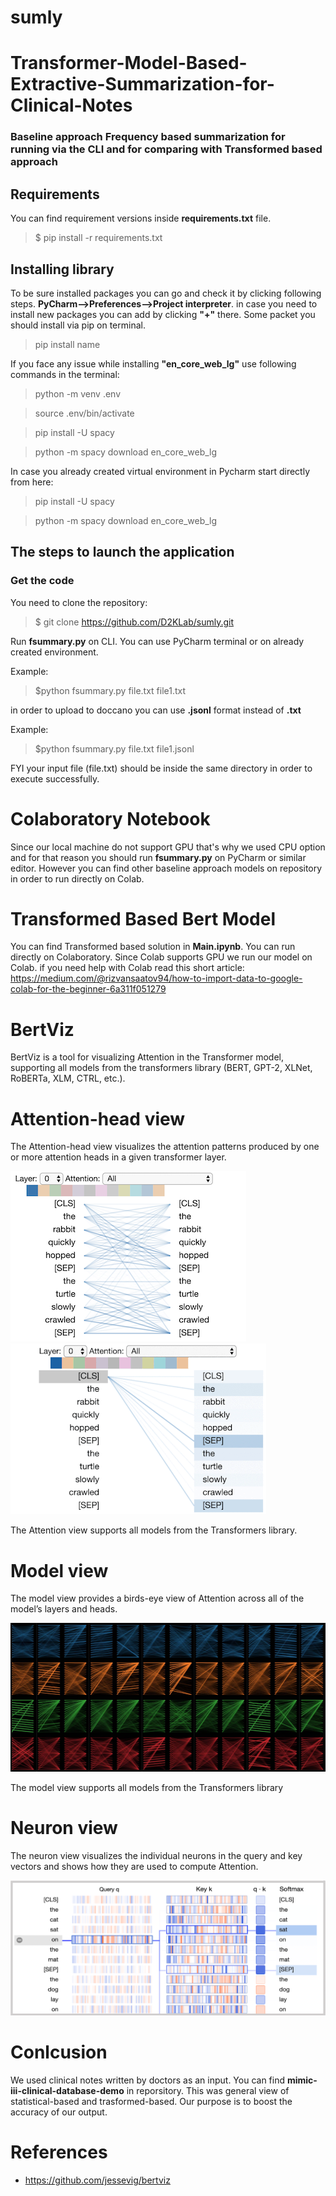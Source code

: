# sumly


# Transformer-Model-Based-Extractive-Summarization-for-Clinical-Notes


                  
### Baseline approach Frequency based summarization for running via the CLI and for comparing with Transformed based approach


   ## Requirements
You can find requirement versions inside **requirements.txt** file.

> $ pip install -r requirements.txt

## Installing library

To be sure installed packages you can go and check it by clicking following steps. **PyCharm-->Preferences-->Project interpreter**. in case you need to install new packages you can add by clicking **"+"** there.
Some packet you should install via pip on terminal. 
> pip install name

If you face any issue while installing  **"en_core_web_lg"** use following commands in the terminal:

>python -m venv .env

>source .env/bin/activate

>pip install -U spacy

>python -m spacy download en_core_web_lg

In case you already created virtual environment in Pycharm start directly from here:

>pip install -U spacy

>python -m spacy download en_core_web_lg

## The steps to launch the application
### Get the code

You need to clone the repository:

> $ git clone https://github.com/D2KLab/sumly.git

Run **fsummary.py** on CLI. You can use PyCharm terminal or on already created environment.

Example: 
>$python fsummary.py file.txt file1.txt

in order to upload to doccano you can use **.jsonl** format instead of **.txt**

Example: 
>$python fsummary.py file.txt file1.jsonl

FYI your input file (file.txt) should be inside the same directory in order to execute successfully.

# Colaboratory Notebook

Since our local machine do not support GPU that's why we used CPU option and for that reason you should run **fsummary.py** on PyCharm or similar editor. 
However you can find  other baseline approach models on repository in order to run directly on Colab. 


# Transformed Based Bert Model

You can find Transformed based solution in **Main.ipynb**. You can run directly on Colaboratory. Since Colab supports GPU we run our model on Colab.
if you need help with Colab read this short article: https://medium.com/@rizvansaatov94/how-to-import-data-to-google-colab-for-the-beginner-6a311f051279

# BertViz

BertViz is a tool for visualizing Attention in the Transformer model, supporting all models from the transformers library (BERT, GPT-2, XLNet, RoBERTa, XLM, CTRL, etc.).

# Attention-head view
The Attention-head view visualizes the attention patterns produced by one or more attention heads in a given transformer layer.

![alt text](https://github.com/D2KLab/sumly/blob/main/images/head_thumbnail_left.png) 
![alt text](https://github.com/D2KLab/sumly/blob/main/images/head_thumbnail_right.gif) 

The Attention view supports all models from the Transformers library.

# Model view

The model view provides a birds-eye view of Attention across all of the model’s layers and heads.

![alt text](https://github.com/D2KLab/sumly/blob/main/images/model_thumbnail.jpg) 

The model view supports all models from the Transformers library

# Neuron view

The neuron view visualizes the individual neurons in the query and key vectors and shows how they are used to compute Attention.

![alt text](https://github.com/D2KLab/sumly/blob/main/images/neuron_thumbnail.png)


# Conlcusion

We used clinical notes written by doctors as an input. You can find  **mimic-iii-clinical-database-demo** in reporsitory. This was general view of statistical-based and trasformed-based. Our purpose is to boost the accuracy of our output. 

# References

- https://github.com/jessevig/bertviz
